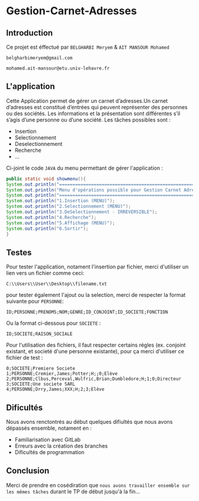 # Gestion-Carnet-Adresses
## Introduction

Ce projet est éffectué par     `BELGHARBI Meryem` &     `AIT MANSOUR Mohamed`

```
belgharbimeryem@gmail.com
```
```
mohamed.ait-mansour@etu.univ-lehavre.fr
```

## L'application
Cette Application permet de gérer un carnet d’adresses.Un carnet d’adresses est constitué d’entrées qui peuvent représenter des personnes ou des sociétés. Les informations et la présentation sont différentes s’il s’agis d’une personne ou d’une société. Les tâches possibles sont :
  - Insertion
  - Selectionnement
  - Deselectionnement
  - Recherche
  - ...

Ci-joint le code `JAVA` du menu permettant de gérer l'application :

```java
public static void showmenu(){
System.out.println("=======================================================");
System.out.println("Menu d'opérations possible pour Gestion Carnet Adresses");
System.out.println("=======================================================");
System.out.println("1.Insertion (MENU)");
System.out.println("2.Selectionnement (MENU)");
System.out.println("3.DeSelectionnement - IRREVERSIBLE");
System.out.println("4.Recherche");
System.out.println("5.Affichage (MENU)");
System.out.println("6.Sortir");
}
```
## Testes
Pour tester l'application, notament l'insertion par fichier, merci d'utiliser un lien vers un fichier comme ceci:
```
C:\\Users\\User\\Desktop\\filename.txt
```
pour tester également l'ajout ou la selection, merci de respecter la format suivante pour `PERSONNE`:
```
ID;PERSONNE;PRENOMS;NOM;GENRE;ID_CONJOINT;ID_SOCIETE;FONCTION
```
Ou la format ci-dessous pour `SOCIETE` : 
```
ID;SOCIETE;RAISON_SOCIALE
```

Pour l'utilisation des fichiers, il faut respecter certains régles (ex. conjoint existant, et societé d'une personne existante), pour ça merci d'utiliser ce fichier de test :
```
0;SOCIETE;Premiere Societe
1;PERSONNE;Cremier,James;Potter;H;;0;Elève
2;PERSONNE;Clbus,Perceval,Wulfric,Brian;Dumbledore;H;1;0;Directeur
3;SOCIETE;Une societe SARL
4;PERSONNE;Drry,James;XXX;H;2;3;Elève
```
## Dificultés
Nous avons renctontrés au début quelques difiultés que nous avons dépassés ensemble, notament en :
 - Familiarisation avec GitLab
 - Erreurs avec la création des branches
 - Dificultés de programmation 
 

## Conclusion
Merci de prendre en cosédiration que `nous avons travailler ensemble sur les mêmes tâches` durant le TP de début jusqu'à la fin...
